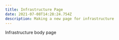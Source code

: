 ```yaml
---
title: Infrastructure Page
date: 2021-07-08T14:28:24.754Z
description: Making a new page for infrastructure
---
```

Infrastructure body page